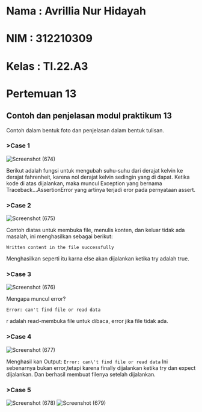 # Nama : Avrillia Nur Hidayah
# NIM : 312210309
# Kelas : TI.22.A3
# Pertemuan 13
## Contoh dan penjelasan modul praktikum 13

Contoh dalam bentuk foto dan penjelasan dalam bentuk tulisan.

### >Case 1

![Screenshot (674)](https://user-images.githubusercontent.com/115686359/208242050-6fab675e-9ac9-4011-82ac-a115b1502999.png)

Berikut adalah fungsi untuk mengubah suhu-suhu dari derajat kelvin ke derajat fahrenheit, karena nol derajat kelvin sedingin yang di dapat. Ketika kode di atas dijalankan, maka muncul Exception yang bernama Traceback...AssertionError yang artinya terjadi eror pada pernyataan assert.

### >Case 2

![Screenshot (675)](https://user-images.githubusercontent.com/115686359/208242586-27e7d7c9-d3c8-481a-8f52-ae5cf7fc84a2.png)

Contoh diatas untuk membuka file, menulis konten, dan keluar tidak ada masalah, ini menghasilkan sebagai berikut:
```
Written content in the file successfully
```
Menghasilkan seperti itu karna else akan dijalankan ketika try adalah true.

### >Case 3

![Screenshot (676)](https://user-images.githubusercontent.com/115686359/208242752-03643ab6-56d1-40e4-bbb1-b69186cd9acd.png)

Mengapa muncul error?
```
Error: can't find file or read data
```
r adalah read-membuka file untuk dibaca, error jika file tidak ada. 

### >Case 4

![Screenshot (677)](https://user-images.githubusercontent.com/115686359/208243047-0b7db626-b759-4f88-bbe6-112e28bf8aca.png)

Menghasil kan Output: ```Error: can\'t find file or read data```
Ini sebenarnya bukan error,tetapi karena finally dijalankan ketika try dan expect dijalankan. Dan berhasil membuat filenya setelah dijalankan.

### >Case 5

![Screenshot (678)](https://user-images.githubusercontent.com/115686359/208243195-290e2b37-10a2-4557-977c-381a3e6a59b6.png)
![Screenshot (679)](https://user-images.githubusercontent.com/115686359/208243202-feb8fa85-9be9-42d9-aedc-76c7021e9339.png)

